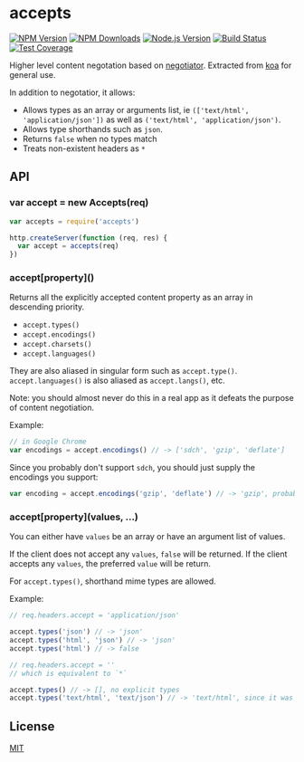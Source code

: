 # accepts

[![NPM Version][npm-image]][npm-url]
[![NPM Downloads][downloads-image]][downloads-url]
[![Node.js Version][node-version-image]][node-version-url]
[![Build Status][travis-image]][travis-url]
[![Test Coverage][coveralls-image]][coveralls-url]

Higher level content negotation based on [negotiator](https://github.com/federomero/negotiator). Extracted from [koa](https://github.com/koajs/koa) for general use.

In addition to negotatior, it allows:

- Allows types as an array or arguments list, ie `(['text/html', 'application/json'])` as well as `('text/html', 'application/json')`.
- Allows type shorthands such as `json`.
- Returns `false` when no types match
- Treats non-existent headers as `*`

## API

### var accept = new Accepts(req)

```js
var accepts = require('accepts')

http.createServer(function (req, res) {
  var accept = accepts(req)
})
```

### accept\[property\]\(\)

Returns all the explicitly accepted content property as an array in descending priority.

- `accept.types()`
- `accept.encodings()`
- `accept.charsets()`
- `accept.languages()`

They are also aliased in singular form such as `accept.type()`. `accept.languages()` is also aliased as `accept.langs()`, etc.

Note: you should almost never do this in a real app as it defeats the purpose of content negotiation.

Example:

```js
// in Google Chrome
var encodings = accept.encodings() // -> ['sdch', 'gzip', 'deflate']
```

Since you probably don't support `sdch`, you should just supply the encodings you support:

```js
var encoding = accept.encodings('gzip', 'deflate') // -> 'gzip', probably
```

### accept\[property\]\(values, ...\)

You can either have `values` be an array or have an argument list of values.

If the client does not accept any `values`, `false` will be returned.
If the client accepts any `values`, the preferred `value` will be return.

For `accept.types()`, shorthand mime types are allowed.

Example:

```js
// req.headers.accept = 'application/json'

accept.types('json') // -> 'json'
accept.types('html', 'json') // -> 'json'
accept.types('html') // -> false

// req.headers.accept = ''
// which is equivalent to `*`

accept.types() // -> [], no explicit types
accept.types('text/html', 'text/json') // -> 'text/html', since it was first
```

## License

[MIT](LICENSE)

[npm-image]: https://img.shields.io/npm/v/accepts.svg?style=flat
[npm-url]: https://npmjs.org/package/accepts
[node-version-image]: https://img.shields.io/badge/node.js-%3E%3D_0.8-brightgreen.svg?style=flat
[node-version-url]: http://nodejs.org/download/
[travis-image]: https://img.shields.io/travis/jshttp/accepts.svg?style=flat
[travis-url]: https://travis-ci.org/jshttp/accepts
[coveralls-image]: https://img.shields.io/coveralls/jshttp/accepts.svg?style=flat
[coveralls-url]: https://coveralls.io/r/jshttp/accepts
[downloads-image]: https://img.shields.io/npm/dm/accepts.svg?style=flat
[downloads-url]: https://npmjs.org/package/accepts
